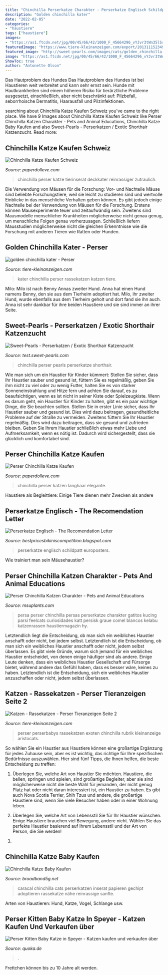 ```yaml
---
title: "Chinchilla Perserkatze Charakter - Perserkatze Englisch Schildpatt Europosters"
description: "Golden chinchilla kater"
date: "2022-02-05"
categories:
- "haustiere"
tags: ["haustiere"]
images:
- "https://as1.ftcdn.net/jpg/00/45/66/42/1000_F_45664296_vYJvr3tWn35lSroftNdUk8yzDc4qu2hf.jpg"
featuredImage: "https://www.tiere-kleinanzeigen.com/export/20131115234932.jpg"
featured_image: "http://sweet-pearls.com/images/cats/golden_chinchilla.jpg"
image: "https://as1.ftcdn.net/jpg/00/45/66/42/1000_F_45664296_vYJvr3tWn35lSroftNdUk8yzDc4qu2hf.jpg"
ShowToc: true
author: "Antonette Olson"
---
```



Das Hautproblem des Hundes
Das Hautproblem des Hundes ist bei Haustieren weit verbreitet und kann sehr ernst sein. Hunde mit Hautkrankheiten sind einem höheren Risiko für tierärztliche Probleme ausgesetzt, einschließlich, aber nicht beschränkt auf: Pilzbefall, seborrhoische Dermatitis, Haarausfall und Pilzinfektionen.

	

		
searching about Chinchilla Katze Kaufen Schweiz you've came to the right place. We have 9 Images about Chinchilla Katze Kaufen Schweiz like Perser Chinchilla Katzen Charakter - Pets and Animal Educations, Chinchilla Katze Baby Kaufen and also Sweet-Pearls - Perserkatzen / Exotic Shorthair Katzenzucht. Read more:
		
    
## Chinchilla Katze Kaufen Schweiz

<img loading=lazy src="http://www.tier-inserate.ch/Perser/Perser-286376-286376/6.jpg" onerror="this.onerror=null;this.src='https://tse1.mm.bing.net/th?id=OIP.BTtXibvGJ1AuJ_eEuKwLyAHaHa&amp;pid=15.1';" alt="Chinchilla Katze Kaufen Schweiz">

_Source: paperdolleve.com_

>chinchilla perser katze tierinserat deckkater reinrassiger zutraulich. 

	

Die Verwendung von Mäusen für die Forschung: Vor- und Nachteile
Mäuse sind beliebte Forschungstiere, weil sie leicht zu studieren sind und wertvolle Einblicke in das menschliche Verhalten geben können. Es gibt jedoch einige Nachteile bei der Verwendung von Mäusen für die Forschung. Erstens können Mausexperimente teuer und zeitaufwändig sein. Zweitens sind Mausmodelle menschlicher Krankheiten möglicherweise nicht genau genug, um menschliche Folgen genau vorherzusagen. Schließlich liefern Mausstudien möglicherweise nicht die gleichen Erkenntnisse wie die Forschung mit anderen Tieren wie Ratten oder Hunden.

    
## Golden Chinchilla Kater - Perser

<img loading=lazy src="http://www.tiere-kleinanzeigen.com/export/20111010154714.jpg" onerror="this.onerror=null;this.src='https://tse1.mm.bing.net/th?id=OIP._2xlIeVC5_Yooer5w2cStwHaFj&amp;pid=15.1';" alt="golden chinchilla kater - Perser">

_Source: tiere-kleinanzeigen.com_

>kater chinchilla perser rassekatzen katzen tiere. 

	

Milo: Milo ist nach Benny Annas zweiter Hund.
Anna hat einen Hund namens Benny, den sie aus dem Tierheim adoptiert hat. Milo, ihr zweiter Hund, wurde ebenfalls aus dem Tierheim geholt und dort fand sie ihn auch. Anna ist sehr dankbar für ihre beiden Haustiere und sie sind immer an ihrer Seite.

    
## Sweet-Pearls - Perserkatzen / Exotic Shorthair Katzenzucht

<img loading=lazy src="http://sweet-pearls.com/images/cats/golden_chinchilla.jpg" onerror="this.onerror=null;this.src='https://tse3.mm.bing.net/th?id=OIP._Vxta82SIhZ1luz84P-tfQAAAA&amp;pid=15.1';" alt="Sweet-Pearls - Perserkatzen / Exotic Shorthair Katzenzucht">

_Source: test.sweet-pearls.com_

>chinchilla perser pearls perserkatze shorthair. 

	

Wie man sich um ein Haustier für Kinder kümmert: Stellen Sie sicher, dass Ihr Haustier sauber und gesund ist, füttern Sie es regelmäßig, geben Sie ihm nicht zu viel oder zu wenig Futter, halten Sie es von starker Sonneneinstrahlung und Hitze fern und achten Sie darauf, es zu beaufsichtigen, wenn es ist nicht in seiner Kiste oder Spielzeugkiste.
Wenn es darum geht, ein Haustier für Kinder zu halten, gibt es ein paar wichtige Dinge, die Sie beachten sollten. Stellen Sie in erster Linie sicher, dass Ihr Haustier sauber und gesund ist. Dies wird dazu beitragen, gesundheitliche Probleme auf der Straße zu vermeiden. Zweitens füttern Sie Ihr Haustier regelmäßig. Dies wird dazu beitragen, dass sie gesund und zufrieden bleiben. Geben Sie Ihrem Haustier schließlich etwas mehr Liebe und Aufmerksamkeit, wenn es nötig ist. Dadurch wird sichergestellt, dass sie glücklich und komfortabel sind.

    
## Perser Chinchilla Katze Kaufen

<img loading=lazy src="https://p5.focus.de/img/fotos/crop3666628/0302619627-cfreecrop_21_9-w800-h608-o-q75-p5/wis-katzen-perser-chinchilla.jpg" onerror="this.onerror=null;this.src='https://tse2.mm.bing.net/th?id=OIP.zho5lkvkGAUSjlXHYFxYkgHaFo&amp;pid=15.1';" alt="Perser Chinchilla Katze Kaufen">

_Source: paperdolleve.com_

>chinchilla perser katzen langhaar elegante. 

	

Haustiere als Begleittiere: Einige Tiere dienen mehr Zwecken als andere

    
## Perserkatze Englisch - The Recomendation Letter

<img loading=lazy src="https://as1.ftcdn.net/jpg/00/45/66/42/1000_F_45664296_vYJvr3tWn35lSroftNdUk8yzDc4qu2hf.jpg" onerror="this.onerror=null;this.src='https://tse1.mm.bing.net/th?id=OIP.w39BOg0BmWJvYzBNcQ-BcQHaHa&amp;pid=15.1';" alt="Perserkatze Englisch - The Recomendation Letter">

_Source: bestpricesbikiniscompetition.blogspot.com_

>perserkatze englisch schildpatt europosters. 

	

Wie trainiert man sein Mäusehaustier?

    
## Perser Chinchilla Katzen Charakter - Pets And Animal Educations

<img loading=lazy src="https://msuplants.com/wp-content/uploads/2020/12/ef7be19b00d84010dbdec4b0848d2d32.jpg" onerror="this.onerror=null;this.src='https://tse3.mm.bing.net/th?id=OIP.6YTpDjyF1Exskc7SfyDq3gHaE8&amp;pid=15.1';" alt="Perser Chinchilla Katzen Charakter - Pets and Animal Educations">

_Source: msuplants.com_

>persa perser chinchilla persas perserkatze charakter gatitos kucing parsi feelcats curiosidades katt persisk graue comel blancos kelabu katzenrassen haustiermagazin hy. 

	

Letztendlich liegt die Entscheidung, ob man sich ein weibliches Haustier anschafft oder nicht, bei jedem selbst.
Letztendlich ist die Entscheidung, ob man sich ein weibliches Haustier anschafft oder nicht, jedem selbst überlassen. Es gibt viele Gründe, warum sich jemand für ein weibliches Haustier entscheidet, von denen einige häufiger sind als andere. Einige Leute denken, dass ein weibliches Haustier Gesellschaft und Fürsorge bietet, während andere das Gefühl haben, dass es besser wäre, keines zu haben. Letztendlich ist die Entscheidung, sich ein weibliches Haustier anzuschaffen oder nicht, jedem selbst überlassen.

    
## Katzen - Rassekatzen - Perser Tieranzeigen Seite 2

<img loading=lazy src="https://www.tiere-kleinanzeigen.com/export/20131115234932.jpg" onerror="this.onerror=null;this.src='https://tse3.mm.bing.net/th?id=OIP.Cqb5iBXPXRxJanGw0nt9JgHaIo&amp;pid=15.1';" alt="Katzen - Rassekatzen - Perser Tieranzeigen Seite 2">

_Source: tiere-kleinanzeigen.com_

>perser perserbabys rassekatzen exoten chinchilla rubrik kleinanzeige aristocats. 

	

So wählen Sie ein Haustier aus
Haustiere können eine großartige Ergänzung für jedes Zuhause sein, aber es ist wichtig, das richtige für Ihre spezifischen Bedürfnisse auszuwählen. Hier sind fünf Tipps, die Ihnen helfen, die beste Entscheidung zu treffen:
1. Überlegen Sie, welche Art von Haustier Sie möchten. Haustiere, die bellen, springen und spielen, sind großartige Begleiter, aber sie sind möglicherweise nicht die beste Wahl für jemanden, der nicht genug Platz hat oder nicht daran interessiert ist, ein Haustier zu haben. Es gibt auch Nova Scotia Terrier, Shih Tzus und andere, die großartige Haustiere sind, wenn Sie viele Besucher haben oder in einer Wohnung leben.

2. Überlegen Sie, welche Art von Lebensstil Sie für Ihr Haustier wünschen. Einige Haustiere brauchen viel Bewegung, andere nicht. Wählen Sie das perfekte Haustier basierend auf Ihrem Lebensstil und der Art von Person, die Sie werden!

3.

    
## Chinchilla Katze Baby Kaufen

<img loading=lazy src="https://i.pinimg.com/originals/61/3c/96/613c9686b9aa51a1b544a2627d5c6707.jpg" onerror="this.onerror=null;this.src='https://tse2.mm.bing.net/th?id=OIP.FIMl5vZAs4giwrRF57YHygHaHT&amp;pid=15.1';" alt="Chinchilla Katze Baby Kaufen">

_Source: broadband5g.net_

>caracal chinchilla cats perserkatzen inserat papieren gechipt adoptieren rassekatze nähe reinrassige sanfte. 

	

Arten von Haustieren: Hund, Katze, Vogel, Schlange usw.

    
## Perser Kitten Baby Katze In Speyer - Katzen Kaufen Und Verkaufen über

<img loading=lazy src="https://bild6.qimage.de/perser-kitten-baby-foto-bild-124136746.jpg" onerror="this.onerror=null;this.src='https://tse2.mm.bing.net/th?id=OIP.XBkT_i3eu-PpQiUEEKGBTgHaFi&amp;pid=15.1';" alt="Perser Kitten Baby Katze in Speyer - Katzen kaufen und verkaufen über">

_Source: quoka.de_

>. 

	

Frettchen können bis zu 10 Jahre alt werden.

